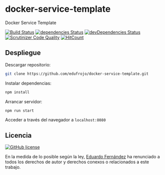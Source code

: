 # docker-service-template

Docker Service Template

[![Build Status](https://travis-ci.org/edufrojo/docker-service-template.svg?branch=master)](https://travis-ci.org/edufrojo/docker-service-template)
[![dependencies Status](https://david-dm.org/edufrojo/docker-service-template/status.svg)](https://david-dm.org/edufrojo/docker-service-template)
[![devDependencies Status](https://david-dm.org/edufrojo/docker-service-template/dev-status.svg)](https://david-dm.org/edufrojo/docker-service-template?type=dev)
[![Scrutinizer Code Quality](https://scrutinizer-ci.com/g/edufrojo/docker-service-template/badges/quality-score.png?b=master)](https://scrutinizer-ci.com/g/edufrojo/docker-service-template/?branch=master)
[![HitCount](http://hits.dwyl.io/edufrojo/docker-service-template.svg)](http://hits.dwyl.io/edufrojo/docker-service-template)

## Despliegue

Descargar repositorio:

```sh
git clone https://github.com/edufrojo/docker-service-template.git
```

Instalar dependencias:

```sh
npm install
```

Arrancar servidor:

```sh
npm run start
```

Acceder a través del navegador a `localhost:8080`

## Licencia

[![GitHub license](https://img.shields.io/github/license/edufrojo/docker-service-template.svg)](https://github.com/edufrojo/docker-service-template/blob/master/LICENSE)

En la medida de lo posible según la ley, [Eduardo Fernández](https://edufrojo.dev) ha renunciado a todos los derechos de autor y derechos conexos o relacionados a este trabajo.
